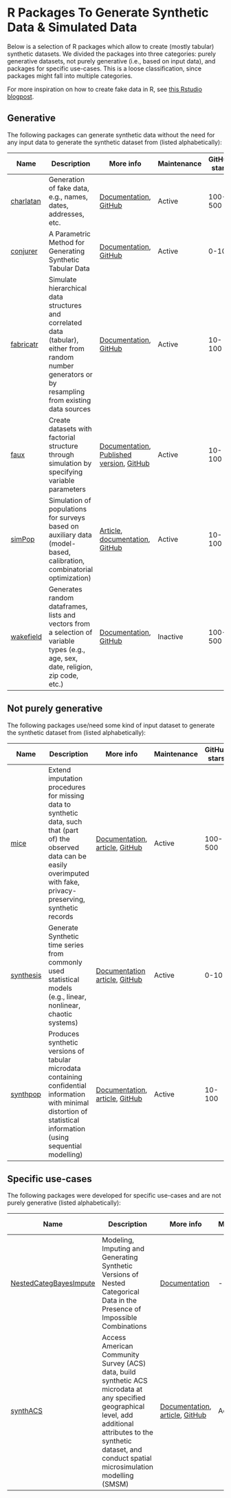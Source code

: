 # R Packages To Generate Synthetic Data & Simulated Data

Below is a selection of R packages which allow to create (mostly tabular) synthetic datasets. We divided the packages into three categories: purely generative datasets, not purely generative (i.e., based on input data), and packages for specific use-cases. This is a loose classification, since packages might fall into multiple categories.

For more inspiration on how to create fake data in R, see [this Rstudio blogpost](https://rviews.rstudio.com/2020/09/09/fake-data-with-r/).

## Generative

The following packages can generate synthetic data without the need for any input data to generate the synthetic dataset from (listed alphabetically):

| Name | Description | More info | Maintenance | GitHub stars |
|---|---|---|---|---|
| [charlatan](https://cran.r-project.org/web/packages/charlatan/index.html) | Generation of fake data, e.g., names, dates, addresses, etc. | [Documentation](https://docs.ropensci.org/charlatan/), [GitHub](https://github.com/ropensci/charlatan) | Active | 100-500
| [conjurer](https://cran.r-project.org/web/packages/conjurer/index.html) | A Parametric Method for Generating Synthetic Tabular Data | [Documentation](https://www.foyi.co.nz/posts/documentation/documentationconjurer/), [GitHub](https://github.com/SidharthMacherla/conjurer) | Active | 0-10
| [fabricatr](https://cran.r-project.org/web/packages/fabricatr/index.html) | Simulate hierarchical data structures and correlated data (tabular), either from random number generators or by resampling from existing data sources | [Documentation](https://declaredesign.org/r/fabricatr/), [GitHub](https://github.com/DeclareDesign/fabricatr) | Active | 10-100
| [faux](https://cran.r-project.org/web/packages/faux/index.html) | Create datasets with factorial structure through simulation by specifying variable parameters | [Documentation](https://debruine.github.io/faux/), [Published version](https://doi.org/10.5281%2Fzenodo.2669586), [GitHub](https://github.com/debruine/faux) | Active | 10-100
| [simPop](https://cran.r-project.org/web/packages/simPop/index.html) | Simulation of populations for surveys based on auxiliary data (model-based, calibration, combinatorial optimization) | [Article](https://doi.org/10.18637%2Fjss.v079.i10), [documentation](https://cran.r-project.org/web/packages/simPop/simPop.pdf), [GitHub](https://github.com/statistikat/simPop) | Active | 10-100
| [wakefield](https://cran.r-project.org/web/packages/wakefield/index.html) | Generates random dataframes, lists and vectors from a selection of variable types (e.g., age, sex, date, religion, zip code, etc.) | [Documentation](https://cran.r-project.org/web/packages/wakefield/wakefield.pdf), [GitHub](https://github.com/trinker/wakefield) | Inactive | 100-500

## Not purely generative

The following packages use/need some kind of input dataset to generate the synthetic dataset from (listed alphabetically):

| Name | Description | More info | Maintenance | GitHub stars |
|---|---|---|---|---|
| [mice](https://cran.r-project.org/web/packages/mice/index.html) | Extend imputation procedures for missing data to synthetic data, such that (part of) the observed data can be easily overimputed with fake, privacy-preserving, synthetic records | [Documentation](https://www.gerkovink.com/miceVignettes/synthetic/synthetic.html), [article](https://doi.org/10.3390/psych3040045), [GitHub](https://github.com/amices/mice) | Active | 100-500
| [synthesis](https://cran.r-project.org/web/packages/synthesis/index.html) | Generate Synthetic time series from commonly used statistical models (e.g., linear, nonlinear, chaotic systems) | [Documentation](https://cran.r-project.org/web/packages/synthesis/vignettes/synthesis.html) [article](https://doi.org/10.1016%2Fj.advwatres.2019.103430), [GitHub](https://github.com/zejiang-unsw/synthesis) | Active | 0-10
| [synthpop](https://cran.r-project.org/web/packages/synthpop/index.html) | Produces synthetic versions of tabular microdata containing confidential information with minimal distortion of statistical information (using sequential modelling) | [Documentation](https://www.synthpop.org.uk/), [article](https://doi.org/10.18637/jss.v074.i11), [GitHub](https://github.com/bnowok/synthpop) | Active | 10-100

## Specific use-cases

The following packages were developed for specific use-cases and are not purely generative (listed alphabetically):

| Name | Description | More info | Maintenance | GitHub stars |
|---|---|---|---|---|
| [NestedCategBayesImpute](https://cran.r-project.org/web/packages/NestedCategBayesImpute/index.html) | Modeling, Imputing and Generating Synthetic Versions of Nested Categorical Data in the Presence of Impossible Combinations | [Documentation](https://cran.r-project.org/web/packages/NestedCategBayesImpute/NestedCategBayesImpute.pdf) | - | - 
| [synthACS](https://cran.r-project.org/web/packages/synthACS/index.html) | Access American Community Survey (ACS) data, build synthetic ACS microdata at any specified geographical level, add additional attributes to the synthetic dataset, and conduct spatial microsimulation modelling (SMSM) | [Documentation](https://cran.r-project.org/web/packages/synthACS/vignettes/jss_synthACS.pdf), [article](https://doi.org/10.18637%2Fjss.v104.i07), [GitHub](https://github.com/alexWhitworth/synthACS) | Active | 0-10
